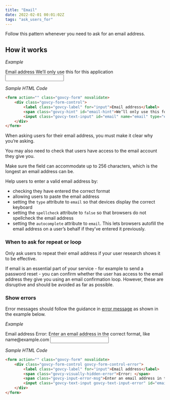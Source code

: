 ```yaml
---
title: "Email"
date: 2022-02-01 00:01:02Z
tags: "ask_users_for"
---
```

Follow this pattern whenever you need to ask for an email address.

## How it works

*Example*
<div class="govcy-container govcy-p-4  govcy-br-1 govcy-br-standard govcy-mb-4">
<form action="" class="govcy-form" novalidate>
    <div class="govcy-form-control">
        <label class="govcy-label" for="input">Email address</label>
        <span class="govcy-hint" id="email-hint">We’ll only use this for this application</span>
        <input class="govcy-text-input" id="email" name="email" type="email" spellcheck="false" aria-describedby="email-hint" autocomplete="email">
    </div>
</form>
</div>

*Sample HTML Code*

```html
<form action="" class="govcy-form" novalidate>
    <div class="govcy-form-control">
        <label class="govcy-label" for="input">Email address</label>
        <span class="govcy-hint" id="email-hint">We’ll only use this for this application</span>
        <input class="govcy-text-input" id="email" name="email" type="email" spellcheck="false" aria-describedby="email-hint" autocomplete="email">
    </div>
</form>
```

When asking users for their email address, you must make it clear why you’re asking.

You may also need to check that users have access to the email account they give you.

Make sure the field can accommodate up to 256 characters, which is the longest an email address can be.

Help users to enter a valid email address by:
- checking they have entered the correct format
- allowing users to paste the email address
- setting the `type` attribute to `email` so that devices display the correct keyboard
- setting the `spellcheck` attribute to `false` so that browsers do not spellcheck the email address
- setting the `autocomplete` attribute to `email`. This lets browsers autofill the email address on a user’s behalf if they’ve entered it previously.

### When to ask for repeat or loop 
Only ask users to repeat their email address if your user research shows it to be effective.

If email is an essential part of your service - for example to send a password reset - you can confirm whether the user has access to the email address they give you using an email confirmation loop. However, these are disruptive and should be avoided as far as possible.

### Show errors
Error messages should follow the guidance in [error message](../../components/error_message) as shown in the example below.

*Example*
<div class="govcy-container govcy-p-4  govcy-br-1 govcy-br-standard govcy-mb-4">
<form action="" class="govcy-form" novalidate>
    <div class="govcy-form-control govcy-form-control-error">
        <label class="govcy-label" for="input">Email address</label>
        <span class="govcy-visually-hidden-error">Error: </span>
        <span class="govcy-input-error-msg">Enter an email address in the correct format, like name@example.com</span>
        <input class="govcy-text-input govcy-text-input-error" id="email" name="email" type="email" spellcheck="false" aria-describedby="email-hint" autocomplete="email">
    </div>
</form>
</div>

*Sample HTML Code*

```html
<form action="" class="govcy-form" novalidate>
    <div class="govcy-form-control govcy-form-control-error">
        <label class="govcy-label" for="input">Email address</label>
        <span class="govcy-visually-hidden-error">Error: </span>
        <span class="govcy-input-error-msg">Enter an email address in the correct format, like name@example.com</span>
        <input class="govcy-text-input govcy-text-input-error" id="email" name="email" type="email" spellcheck="false" aria-describedby="email-hint" autocomplete="email">
    </div>
</form>
```